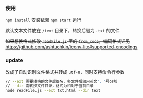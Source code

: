 ### 使用

`npm install` 安装依赖
`npm start` 运行

默认文本文件放在 `/text` 目录下，转换后缀为 `.txt` 的文件

~~如果想换格式修改 `readFile.js` 里的 `from_code`，编码格式详见 https://github.com/ashtuchkin/iconv-lite#supported-encodings~~

### update
改成了自动识别文件格式并转成 `utf-8`，同时支持命令行参数

```bash
// --ext 需要转换的文件后缀名，多文件后缀用英文'，'号分割
// --dir 需转换文件目录，格式为相对于当前目录
node readFile.js --ext txt,html --dir text
```